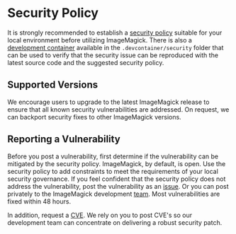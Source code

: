 # Security Policy

It is strongly recommended to establish a [security policy](https://imagemagick.org/script/security-policy.php) suitable for your local environment before utilizing ImageMagick. There is also a [development container](https://containers.dev/) available in the `.devcontainer/security` folder that can be used to verify that the security issue can be reproduced with the latest source code and the suggested security policy.

## Supported Versions

We encourage users to upgrade to the latest ImageMagick release to ensure that all known security vulnerabilities are addressed.  On request, we can backport security fixes to other ImageMagick versions.

## Reporting a Vulnerability

Before you post a vulnerability, first determine if the vulnerability can be mitigated by the security policy.  ImageMagick, by default, is open. Use the security policy to add constraints to meet the requirements of your local security governance.  If you feel confident that the security policy does not address the vulnerability, post the vulnerability as an [issue](https://github.com/ImageMagick/ImageMagick/issues). Or you can post privately to the ImageMagick development [team](https://imagemagick.org/script/contact.php). Most vulnerabilities are fixed within 48 hours.

In addition, request a [CVE](https://www.cve.org/ResourcesSupport/ReportRequest).  We rely on you to post CVE's so our development team can concentrate on delivering a robust security patch.
